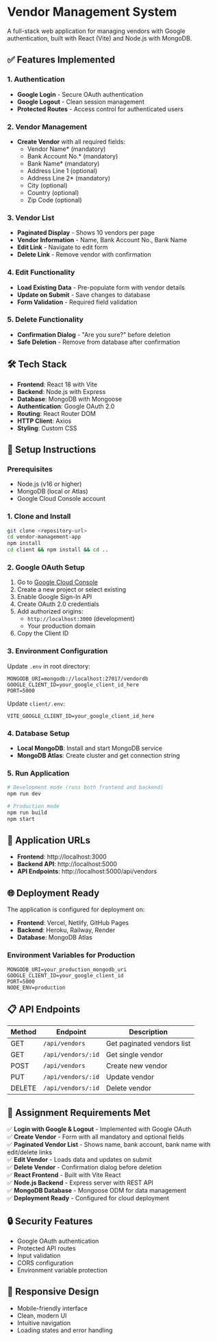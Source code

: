 # Vendor Management System

A full-stack web application for managing vendors with Google authentication, built with React (Vite) and Node.js with MongoDB.

## ✅ Features Implemented

### 1. Authentication
- **Google Login** - Secure OAuth authentication
- **Google Logout** - Clean session management
- **Protected Routes** - Access control for authenticated users

### 2. Vendor Management
- **Create Vendor** with all required fields:
  - Vendor Name* (mandatory)
  - Bank Account No.* (mandatory) 
  - Bank Name* (mandatory)
  - Address Line 1 (optional)
  - Address Line 2* (mandatory)
  - City (optional)
  - Country (optional)
  - Zip Code (optional)

### 3. Vendor List
- **Paginated Display** - Shows 10 vendors per page
- **Vendor Information** - Name, Bank Account No., Bank Name
- **Edit Link** - Navigate to edit form
- **Delete Link** - Remove vendor with confirmation

### 4. Edit Functionality
- **Load Existing Data** - Pre-populate form with vendor details
- **Update on Submit** - Save changes to database
- **Form Validation** - Required field validation

### 5. Delete Functionality
- **Confirmation Dialog** - "Are you sure?" before deletion
- **Safe Deletion** - Remove from database after confirmation

## 🛠 Tech Stack

- **Frontend**: React 18 with Vite
- **Backend**: Node.js with Express
- **Database**: MongoDB with Mongoose
- **Authentication**: Google OAuth 2.0
- **Routing**: React Router DOM
- **HTTP Client**: Axios
- **Styling**: Custom CSS

## 🚀 Setup Instructions

### Prerequisites
- Node.js (v16 or higher)
- MongoDB (local or Atlas)
- Google Cloud Console account

### 1. Clone and Install
```bash
git clone <repository-url>
cd vendor-management-app
npm install
cd client && npm install && cd ..
```

### 2. Google OAuth Setup
1. Go to [Google Cloud Console](https://console.cloud.google.com/)
2. Create a new project or select existing
3. Enable Google Sign-In API
4. Create OAuth 2.0 credentials
5. Add authorized origins:
   - `http://localhost:3000` (development)
   - Your production domain
6. Copy the Client ID

### 3. Environment Configuration
Update `.env` in root directory:
```env
MONGODB_URI=mongodb://localhost:27017/vendordb
GOOGLE_CLIENT_ID=your_google_client_id_here
PORT=5000
```

Update `client/.env`:
```env
VITE_GOOGLE_CLIENT_ID=your_google_client_id_here
```

### 4. Database Setup
- **Local MongoDB**: Install and start MongoDB service
- **MongoDB Atlas**: Create cluster and get connection string

### 5. Run Application
```bash
# Development mode (runs both frontend and backend)
npm run dev

# Production mode
npm run build
npm start
```

## 📱 Application URLs
- **Frontend**: http://localhost:3000
- **Backend API**: http://localhost:5000
- **API Endpoints**: http://localhost:5000/api/vendors

## 🌐 Deployment Ready

The application is configured for deployment on:
- **Frontend**: Vercel, Netlify, GitHub Pages
- **Backend**: Heroku, Railway, Render
- **Database**: MongoDB Atlas

### Environment Variables for Production
```env
MONGODB_URI=your_production_mongodb_uri
GOOGLE_CLIENT_ID=your_google_client_id
PORT=5000
NODE_ENV=production
```

## 📋 API Endpoints

| Method | Endpoint | Description |
|--------|----------|-------------|
| GET | `/api/vendors` | Get paginated vendors list |
| GET | `/api/vendors/:id` | Get single vendor |
| POST | `/api/vendors` | Create new vendor |
| PUT | `/api/vendors/:id` | Update vendor |
| DELETE | `/api/vendors/:id` | Delete vendor |

## 🎯 Assignment Requirements Met

✅ **Login with Google & Logout** - Implemented with Google OAuth  
✅ **Create Vendor** - Form with all mandatory and optional fields  
✅ **Paginated Vendor List** - Shows name, bank account, bank name with edit/delete links  
✅ **Edit Vendor** - Loads data and updates on submit  
✅ **Delete Vendor** - Confirmation dialog before deletion  
✅ **React Frontend** - Built with Vite React  
✅ **Node.js Backend** - Express server with REST API  
✅ **MongoDB Database** - Mongoose ODM for data management  
✅ **Deployment Ready** - Configured for cloud deployment  

## 🔒 Security Features
- Google OAuth authentication
- Protected API routes
- Input validation
- CORS configuration
- Environment variable protection

## 📱 Responsive Design
- Mobile-friendly interface
- Clean, modern UI
- Intuitive navigation
- Loading states and error handling